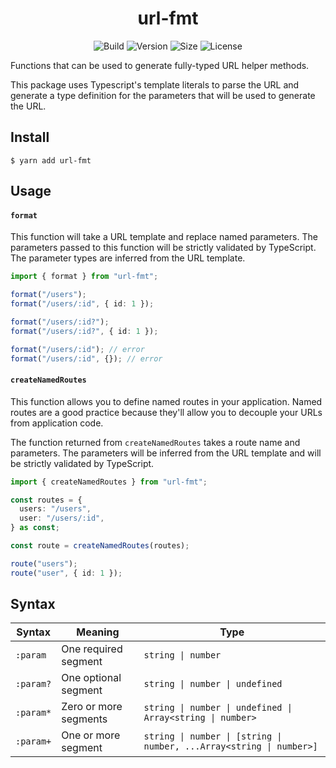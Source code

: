 <h1 align="center">url-fmt</h1>

<div align="center">

![Build](https://github.com/rzane/url-fmt/workflows/build/badge.svg)
![Version](https://img.shields.io/npm/v/url-fmt)
![Size](https://img.shields.io/bundlephobia/minzip/url-fmt)
![License](https://img.shields.io/npm/l/url-fmt)

</div>

Functions that can be used to generate fully-typed URL helper methods.

This package uses Typescript's template literals to parse the URL and generate a type definition for the parameters that will be used to generate the URL.

## Install

    $ yarn add url-fmt

## Usage

#### `format`

This function will take a URL template and replace named parameters. The parameters passed to this function will be strictly validated by TypeScript. The parameter types are inferred from the URL template.

```typescript
import { format } from "url-fmt";

format("/users");
format("/users/:id", { id: 1 });

format("/users/:id?");
format("/users/:id?", { id: 1 });

format("/users/:id"); // error
format("/users/:id", {}); // error
```

#### `createNamedRoutes`

This function allows you to define named routes in your application. Named routes are a good practice because they'll allow you to decouple your URLs from application code.

The function returned from `createNamedRoutes` takes a route name and parameters. The parameters will be inferred from the URL template and will be strictly validated by TypeScript.

```typescript
import { createNamedRoutes } from "url-fmt";

const routes = {
  users: "/users",
  user: "/users/:id",
} as const;

const route = createNamedRoutes(routes);

route("users");
route("user", { id: 1 });
```

## Syntax

| Syntax    | Meaning               | Type                                                                 |
| --------- | --------------------- | -------------------------------------------------------------------- |
| `:param`  | One required segment  | `string \| number`                                                   |
| `:param?` | One optional segment  | `string \| number \| undefined`                                      |
| `:param*` | Zero or more segments | `string \| number \| undefined \| Array<string \| number>`           |
| `:param+` | One or more segment   | `string \| number \| [string \| number, ...Array<string \| number>]` |
